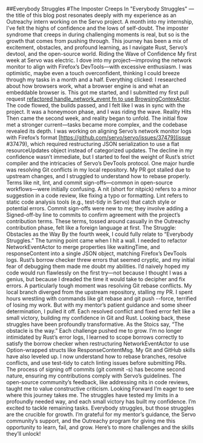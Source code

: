 ##Everybody Struggles
#The Imposter Creeps In
"Everybody Struggles" — the title of this blog post resonates deeply with my experience as an Outreachy intern working on the Servo project. A month into my internship, I’ve felt the highs of confidence and the lows of self-doubt. The imposter syndrome that creeps in during challenging moments is real, but so is the growth that comes from pushing through. This journey has been a mix of excitement, obstacles, and profound learning, as I navigate Rust, Servo’s devtool, and the open-source world.
Riding the Wave of Confidence
My first week at Servo was electric. I dove into my project—improving the network monitor to align with Firefox’s DevTools—with excessive enthusiasm. I was optimistic, maybe even a touch overconfident, thinking I could breeze through my tasks in a month and a half. Everything clicked: I researched about how browsers work, what a browser engine is and what an embeddable browser is. This got me started, and I submitted my first pull request [refactored handle_network_event fn to use BrowsingContexActor]( https://github.com/servo/servo/commit/e1ec650cfe4007d6af280f7800a976c62f0ad903). The code flowed, the builds passed, and I felt like I was in sync with the project. It was a honeymoon phase, and I was riding the wave.
Reality Hits
Then came the second week, and reality began to unfold. The initial flow met a stronger current—tasks became more complex, and the codebase revealed its depth. I was working on aligning Servo’s network monitor logs with Firefox’s format [https://github.com/servo/servo/issues/37479](issue #37479), which required restructuring JSON serialization to use a flat resourceUpdates object instead of categorized updates. The decline in my confidence wasn’t immediate, but I started to feel the weight of Rust’s strict compiler and the intricacies of Servo’s DevTools protocol.
One major hurdle was resolving Git conflicts in my local repository. My PR got stalled due to upstream changes, and I struggled to understand how to rebase properly. Terms like nit, lint, and commit sign-offs—common in open-source workflows—were initially confusing. A nit (short for nitpick) refers to a minor suggestion in a code review, like fixing a typo or formatting. Lint refers to static code analysis tools (e.g., test-tidy in Servo) that catch style or potential errors. Commit sign-offs were new to me; they involve adding a Signed-off-by line to commits to confirm agreement with the project’s contribution terms. These terms, tossed around casually in the Outreachy contribution phase, felt like a foreign language at first.
The Struggle: Obstacles as the Way
By the fourth week, I could fully relate to “Everybody Struggles.” The turning point came when I hit a wall. I needed to refactor NetworkEventActor to merge properties like waitingTime, and responseContent into a single JSON object, matching Firefox’s DevTools logs. Rust’s borrow checker threw errors that seemed cryptic, and my initial fear of debugging them made me doubt my abilities. I’d naively hoped my code would run flawlessly on the first try—not because I thought I was a genius, but because I dreaded the time it would take to decipher and fix errors.
A particularly tough moment was resolving Git rebase conflicts. My local branch diverged from the upstream repository, stalling my PR. I spent hours wrestling with commands like git rebase and git push --force, terrified of losing my work. But with my mentor’s patient guidance and some sheer determination, I pulled it off. Each resolved conflict and fixed error felt like a small victory, building my confidence in Git and Rust.
Looking back, these struggles have been profoundly transformative. As the Stoics say, “The obstacle is the way.” Each challenge pushed me to grow. I’m no longer intimidated by Rust’s error logs, I learned to scope borrows correctly to satisfy the borrow checker when restructuring NetworkEventActor to use Option-wrapped structs like ResponseContentMsg.
My Git and GitHub skills have also leveled up. I now understand how to rebase branches, resolve conflicts, and use test-tidy to catch linting issues before submitting PRs. The process of signing off commits (git commit -s) has become second nature, ensuring my contributions comply with Servo’s guidelines. The open-source community’s feedback, like addressing nits in code reviews, taught me to value constructive criticism.
Looking Forward
I’m eager to see where this journey takes me. The struggles have tested my limits in a profoundly needed way, and each small victory has built my confidence. I’m excited to tackle remaining tasks.
Everybody struggles, but those struggles are the crucible for growth. I’m grateful for my mentor’s guidance, the Servo community’s support, and the Outreachy program for giving me this opportunity to learn, fail, and grow. Here’s to more challenges and the skills they’ll unlock!
